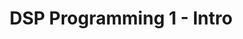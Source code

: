 ---
layout: article
title: "DSP Programming 1 - Intro"
category: "Music"
tags: "DSP Programming"
key: 250309-dsp-intro
---